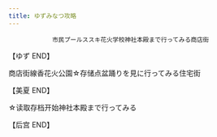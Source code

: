 ```yaml
---
title: ゆずみなつ攻略
---
```


                市民プールススキ花火学校神社本殿まで行ってみる商店街

【ゆず END】

商店街線香花火公園☆存储点盆踊りを見に行ってみる住宅街

【美夏 END】

☆读取存档开始神社本殿まで行ってみる

【后宫 END】
              

